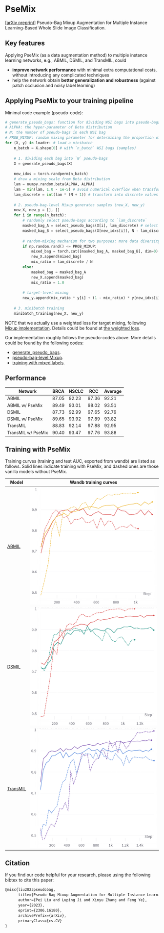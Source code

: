 # PseMix

[[arXiv preprint](https://arxiv.org/abs/2306.16180)] Pseudo-Bag Mixup Augmentation for Multiple Instance Learning-Based Whole Slide Image Classification. 

## Key features

Applying PseMix (as a data augmentation method) to multiple instance learning networks, e.g., ABMIL, DSMIL, and TransMIL, could 
- **improve network performance** with minimal extra computational costs, without introducing any complicated techniques
- help the network obtain **better generalization and robustness** (against patch occlusion and noisy label learning)


## Applying PseMix to your training pipeline

Minimal code example (pseudo-code):
```python
# generate_pseudo_bags: function for dividing WSI bags into pseudo-bags
# ALPHA: the hyper-parameter of Beta distribution
# N: the number of pseudo-bags in each WSI bag
# PROB_MIXUP: random mixing parameter for determining the proportion of mixed bags. 
for (X, y) in loader: # load a minibatch 
    n_batch = X.shape[0] # with `n_batch` WSI bags (samples)

    # 1. dividing each bag into `N` pseudo-bags
    X = generate_pseudo_bags(X)

    new_idxs = torch.randperm(n_batch)
    # draw a mixing scale from Beta distribution
    lam = numpy.random.beta(ALPHA, ALPHA) 
    lam = min(lam, 1.0 - 1e-5) # avoid numerical overflow when transforming it into discrete ones
    lam_discrete = int(lam * (N + 1)) # transform into discrete values

    # 2. pseudo-bag-level Mixup generates samples (new_X, new_y)
    new_X, new_y = [], []
    for i in range(n_batch):
    	# randomly select pseudo-bags according to `lam_discrete`
        masked_bag_A = select_pseudo_bags(X[i], lam_discrete) # select `lam_discrete` pseudo-bags
        masked_bag_B = select_pseudo_bags(X[new_idxs[i]], N - lam_discrete) # select `n-lam_discrete` pseudo-bags

        # random-mixing mechanism for two purposes: more data diversity and efficient learning on mixed samples.
        if np.random.rand() <= PROB_MIXUP:
            mixed_bag = torch.cat([masked_bag_A, masked_bag_B], dim=0) # instance-axis concat
            new_X.append(mixed_bag)
            mix_ratio = lam_discrete / N
        else:
            masked_bag = masked_bag_A 
            new_X.append(masked_bag)
            mix_ratio = 1.0

        # target-level mixing
        new_y.append(mix_ratio * y[i] + (1 - mix_ratio) * y[new_idxs[i]]) 

    # 3. minibatch training
    minibatch_training(new_X, new_y)
```

NOTE that we actually use a weighted loss for target mixing, following [Mixup implementation](https://github.com/facebookresearch/mixup-cifar10). Details could be found at [the weighted loss](https://github.com/liupei101/PseMix/blob/main/model/clf_handler.py#L407).

Our implementation roughly follows the pseudo-codes above. More details could be found by the following codes:

- [generate_pseudo_bags](https://github.com/liupei101/PseMix/blob/main/utils/core.py#L146C13-L146C13).
- [pseudo-bag-level Mixup](https://github.com/liupei101/PseMix/blob/main/utils/core.py#L13C10-L13C10).
- [training with mixed labels](https://github.com/liupei101/PseMix/blob/main/model/clf_handler.py#L381).


## Performance

| Network | BRCA | NSCLC | RCC | Average                                  |
|---------|------|-------|-----|------------------------------------------|
| ABMIL   | 87.05 | 92.23 | 97.36 | 92.21 |
| ABMIL w/ PseMix   | 89.49 | 93.01 | 98.02 | 93.51 |
| DSMIL   | 87.73 | 92.99 | 97.65 | 92.79 |
| DSMIL w/ PseMix   | 89.65 | 93.92 | 97.89 | 93.82 |
| TransMIL   | 88.83 | 92.14 | 97.88 | 92.95 |
| TransMIL w/ PseMix   | 90.40 | 93.47 | 97.76 | 93.88 |

## Training with PseMix

Training curves (training and test AUC, exported from wandb) are listed as follows. Solid lines indicate training with PseMix, and dashed ones are those vanilla models without PseMix.   

| Model                                                                  | Wandb training curves                                  |
|------------------------------------------------------------------------|--------------------------------------------------------|
| [ABMIL](https://proceedings.mlr.press/v80/ilse18a.html)                |![](docs/wandb-abmil-train.png)          |
| [DSMIL](https://openaccess.thecvf.com/content/CVPR2021/papers/Li_Dual-Stream_Multiple_Instance_Learning_Network_for_Whole_Slide_Image_Classification_CVPR_2021_paper.pdf)         | ![](docs/wandb-dsmil-train.png)   |
| [TransMIL](https://openreview.net/forum?id=LKUfuWxajHc)     |![](docs/wandb-transmil-train.png)        |

## Citation

If you find our code helpful for your research, please using the following bibtex to cite this paper:
```txt
@misc{liu2023pseudobag,
      title={Pseudo-Bag Mixup Augmentation for Multiple Instance Learning-Based Whole Slide Image Classification}, 
      author={Pei Liu and Luping Ji and Xinyu Zhang and Feng Ye},
      year={2023},
      eprint={2306.16180},
      archivePrefix={arXiv},
      primaryClass={cs.CV}
}
```
